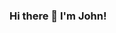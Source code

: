 ### Hi there 👋 I'm John!

<!--
**John123Allison/john123allison** is a ✨ _special_ ✨ repository because its `README.md` (this file) appears on your GitHub profile.

I'm a student at NC State University studying Political Science and Computer Science. Weird combo, right? I just like both!

I'm currently serving as the Vice President of NC State's Linux Users' Group, and help out with organizing Hackpack, NCSU's student hacking/cybersecurity group.

I spent this past summer as a Data Analyst intern at Red Hat, where I developed Python and Javascript tools to automate data cleaning processes.

Areas of interest include software and web security, computer architecture, and cryptography.

- 🔭 I’m currently working on ... a terminal client for HackerNews, but I'm mostly focused on school.
- 🌱 I’m currently learning ... principals of software engineering through NCSU's CSC 216.
- 👯 I’m looking to collaborate on ... anything!
- 😄 Pronouns: ... He/Him/His
-->
